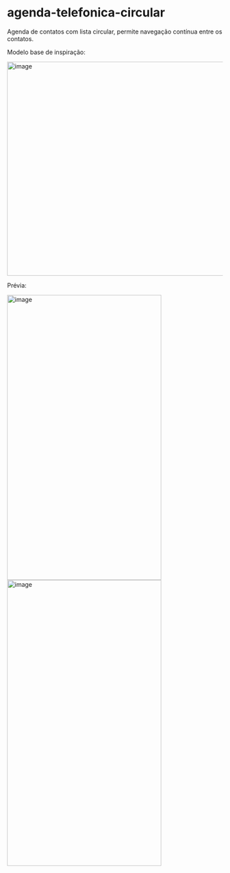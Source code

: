 # agenda-telefonica-circular
Agenda de contatos com lista circular, permite navegação contínua entre os contatos.

Modelo base de inspiração:

<img width="1024" height="500" alt="image" src="https://github.com/user-attachments/assets/0a3c99ef-1a48-4b88-847e-27b2393cb368" />


Prévia:

<img width="360" height="666" alt="image" src="https://github.com/user-attachments/assets/09c27e7a-e2e4-4cd9-9063-d761e2745424" />
<img width="360" height="668" alt="image" src="https://github.com/user-attachments/assets/6772b485-7c5b-4815-beb3-43117351d3a2" />

